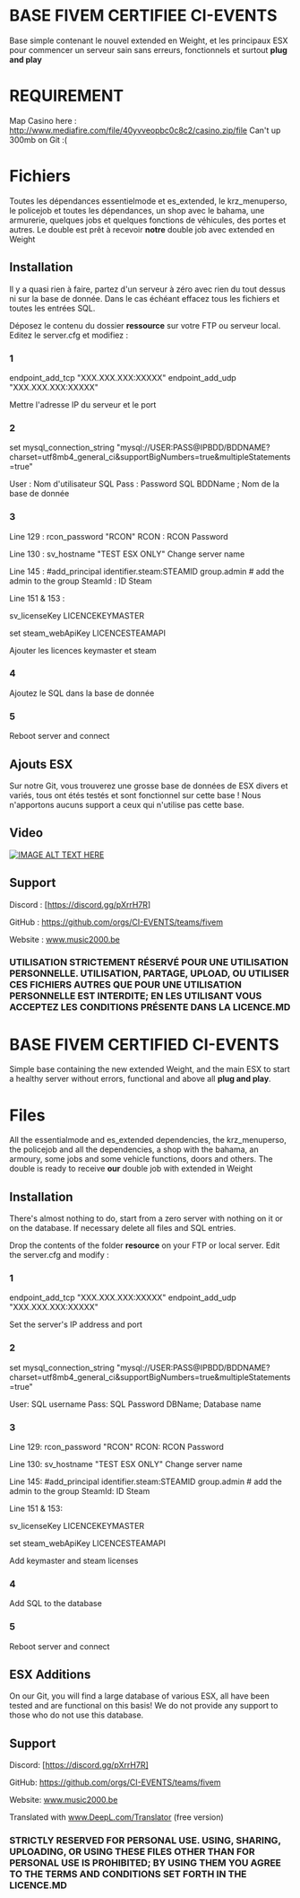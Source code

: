# BASE FIVEM CERTIFIEE CI-EVENTS 

Base simple contenant le nouvel extended en Weight, et les principaux ESX pour commencer un serveur sain sans erreurs, fonctionnels et surtout **plug and play**

# REQUIREMENT

Map Casino here : http://www.mediafire.com/file/40yvveopbc0c8c2/casino.zip/file
Can't up 300mb on Git :(


# Fichiers 

Toutes les dépendances essentielmode et es_extended, le krz_menuperso, le policejob et toutes les dépendances, un shop avec le bahama, une armurerie, quelques jobs et quelques fonctions de véhicules, des portes et autres. Le double est prêt à recevoir **notre** double job avec extended en Weight

## Installation

Il y a quasi rien à faire, partez d'un serveur à zéro avec rien du tout dessus ni sur la base de donnée. Dans le cas échéant effacez tous les fichiers et toutes les entrées SQL.

Déposez le contenu du dossier **ressource** sur votre FTP ou serveur local.
Editez le server.cfg et modifiez :
### 1
endpoint_add_tcp "XXX.XXX.XXX:XXXXX"
endpoint_add_udp "XXX.XXX.XXX:XXXXX"

Mettre l'adresse IP du serveur et le port 

### 2
set mysql_connection_string "mysql://USER:PASS@IPBDD/BDDNAME?charset=utf8mb4_general_ci&supportBigNumbers=true&multipleStatements=true"

User : Nom d'utilisateur SQL
Pass : Password SQL
BDDName ; Nom de la base de donnée

### 3

Line 129 :
rcon_password "RCON"
RCON : RCON Password

Line 130 : 
sv_hostname "TEST ESX ONLY"
Change server name

Line 145 :
#add_principal identifier.steam:STEAMID group.admin # add the admin to the group
SteamId : ID Steam 

Line 151 & 153 :

sv_licenseKey LICENCEKEYMASTER

set steam_webApiKey  LICENCESTEAMAPI

Ajouter les licences keymaster et steam

### 4 
Ajoutez le SQL dans la base de donnée

### 5 
Reboot server and connect 

## Ajouts ESX

Sur notre Git, vous trouverez une grosse base de données de ESX divers et variés, tous ont étés testés et sont fonctionnel sur cette base ! Nous n'apportons aucuns support a ceux qui n'utilise pas cette base. 

## Video

[![IMAGE ALT TEXT HERE](https://img.youtube.com/vi/dipgtsm6C-w/0.jpg)](https://www.youtube.com/watch?v=dipgtsm6C-w)

## Support

Discord : [https://discord.gg/pXrrH7R]

GitHub : https://github.com/orgs/CI-EVENTS/teams/fivem

Website : www.music2000.be


### UTILISATION STRICTEMENT RÉSERVÉ POUR UNE UTILISATION PERSONNELLE. UTILISATION, PARTAGE, UPLOAD, OU UTILISER CES FICHIERS AUTRES QUE POUR UNE UTILISATION PERSONNELLE EST INTERDITE; EN LES UTILISANT VOUS ACCEPTEZ LES CONDITIONS PRÉSENTE DANS LA LICENCE.MD


# BASE FIVEM CERTIFIED CI-EVENTS
Simple base containing the new extended Weight, and the main ESX to start a healthy server without errors, functional and above all **plug and play**.


# Files 

All the essentialmode and es_extended dependencies, the krz_menuperso, the policejob and all the dependencies, a shop with the bahama, an armoury, some jobs and some vehicle functions, doors and others. The double is ready to receive **our** double job with extended in Weight

## Installation

There's almost nothing to do, start from a zero server with nothing on it or on the database. If necessary delete all files and SQL entries.

Drop the contents of the folder **resource** on your FTP or local server.
Edit the server.cfg and modify :
### 1
endpoint_add_tcp "XXX.XXX.XXX:XXXXX"
endpoint_add_udp "XXX.XXX.XXX:XXXXX"

Set the server's IP address and port 

### 2
set mysql_connection_string "mysql://USER:PASS@IPBDD/BDDNAME?charset=utf8mb4_general_ci&supportBigNumbers=true&multipleStatements=true"

User: SQL username
Pass: SQL Password
DBName; Database name

### 3

Line 129:
rcon_password "RCON"
RCON: RCON Password

Line 130: 
sv_hostname "TEST ESX ONLY"
Change server name

Line 145:
#add_principal identifier.steam:STEAMID group.admin # add the admin to the group
SteamId: ID Steam 

Line 151 & 153:

sv_licenseKey LICENCEKEYMASTER

set steam_webApiKey LICENCESTEAMAPI

Add keymaster and steam licenses

### 4 
Add SQL to the database

### 5 
Reboot server and connect 

## ESX Additions

On our Git, you will find a large database of various ESX, all have been tested and are functional on this basis! We do not provide any support to those who do not use this database. 



## Support

Discord: [https://discord.gg/pXrrH7R]

GitHub: https://github.com/orgs/CI-EVENTS/teams/fivem

Website: www.music2000.be

Translated with www.DeepL.com/Translator (free version)





### STRICTLY RESERVED FOR PERSONAL USE. USING, SHARING, UPLOADING, OR USING THESE FILES OTHER THAN FOR PERSONAL USE IS PROHIBITED; BY USING THEM YOU AGREE TO THE TERMS AND CONDITIONS SET FORTH IN THE LICENCE.MD
